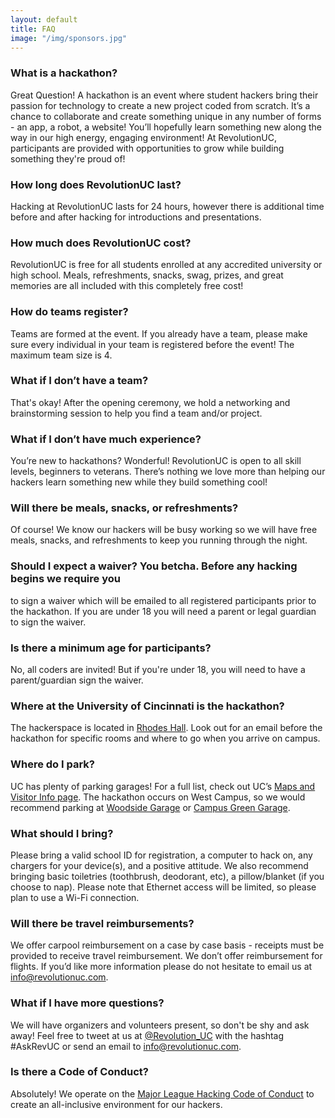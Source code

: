 ```yaml
---
layout: default
title: FAQ
image: "/img/sponsors.jpg"
---
```


### What is a hackathon?

Great Question! A hackathon is an event where student hackers bring their
passion for technology to create a new project coded from scratch. It’s a chance
to collaborate and create something unique in any number of forms - an app, a
robot, a website! You’ll hopefully learn something new along the way in our high
energy, engaging environment! At RevolutionUC, participants are provided with
opportunities to grow while building something they're proud of!

### How long does RevolutionUC last?

Hacking at RevolutionUC lasts for 24 hours, however there is additional time
before and after hacking for introductions and presentations.

### How much does RevolutionUC cost?

RevolutionUC is free for all students enrolled at any accredited university or
high school. Meals, refreshments, snacks, swag, prizes, and great memories are
all included with this completely free cost!

### How do teams register?

Teams are formed at the event. If you already have a team, please make sure
every individual in your team is registered before the event! The maximum team
size is 4.

### What if I don’t have a team?

That's okay! After the opening ceremony, we hold a networking and brainstorming
session to help you find a team and/or project.

### What if I don’t have much experience?

You’re new to hackathons? Wonderful! RevolutionUC is open to all skill levels,
beginners to veterans. There’s nothing we love more than helping our hackers
learn something new while they build something cool!

### Will there be meals, snacks, or refreshments?

Of course! We know our hackers will be busy working so we will have free meals,
snacks, and refreshments to keep you running through the night.

### Should I expect a waiver? You betcha. Before any hacking begins we require you

to sign a waiver which will be emailed to all registered participants prior to
the hackathon. If you are under 18 you will need a parent or legal guardian to
sign the waiver.

### Is there a minimum age for participants?

No, all coders are invited! But if you're under 18, you will need to have a
parent/guardian sign the waiver.

### Where at the University of Cincinnati is the hackathon?

The hackerspace is located in [Rhodes Hall](https://www.uc.edu/content/dam/common/docs/maps/campus_map_west.pdf). Look out for an email before the
hackathon for specific rooms and where to go when you arrive on campus.

### Where do I park?

UC has plenty of parking garages! For a full list, check out UC’s [Maps and
Visitor Info page](https://www.uc.edu/parking/visitors-maps.html). The hackathon occurs on West Campus, so we would recommend
parking at [Woodside Garage](https://www.uc.edu/parking/visitors-maps.html#wa) or [Campus Green Garage](https://www.uc.edu/parking/visitors-maps.html#cg).

### What should I bring?

Please bring a valid school ID for registration, a computer to hack on, any
chargers for your device(s), and a positive attitude. We also recommend bringing
basic toiletries (toothbrush, deodorant, etc), a pillow/blanket (if you choose
to nap). Please note that Ethernet access will be limited, so please plan to use
a Wi-Fi connection.

### Will there be travel reimbursements?

We offer carpool reimbursement on a case by case basis - receipts must be
provided to receive travel reimbursement. We don’t offer reimbursement for
flights. If you’d like more information please do not hesitate to email us at
[info@revolutionuc.com](mailto:info@revolutionuc.com).

### What if I have more questions?

We will have organizers and volunteers present, so don't be shy and ask away!
Feel free to tweet at us at [@Revolution_UC](http://www.twitter.com/Revolution_UC) with the hashtag #AskRevUC or send an
email to [info@revolutionuc.com](mailto:info@revolutionuc.com).

### Is there a Code of Conduct?

Absolutely! We operate on the [Major League Hacking Code of Conduct](https://static.mlh.io/docs/mlh-code-of-conduct.pdf) to create an
all-inclusive environment for our hackers.
